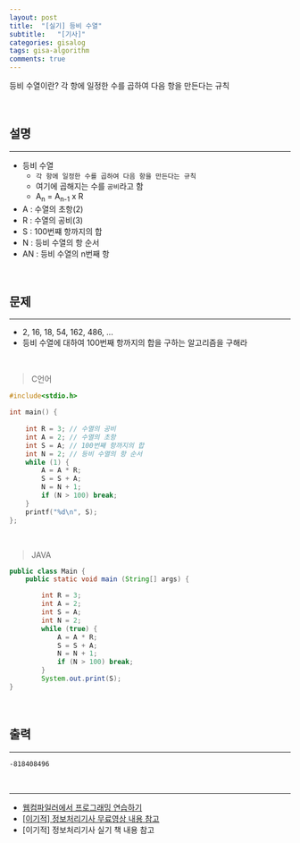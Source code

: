 ```yaml
---
layout: post
title:  "[실기] 등비 수열"
subtitle:   "[기사]"
categories: gisalog
tags: gisa-algorithm
comments: true
---
```



등비 수열이란? 각 항에 일정한 수를 곱하여 다음 항을 만든다는 규칙

<br>


## 설명
---

- 등비 수열
	+ `각 항에 일정한 수를 곱하여 다음 항을 만든다는 규칙`
	+ 여기에 곱해지는 수를 `공비`라고 함
	+ A<sub>n</sub> = A<sub>n-1</sub> x R
- A : 수열의 초항(2)
- R : 수열의 공비(3)
- S : 100번쨰 항까지의 합
- N  : 등비 수열의 항 순서
- AN : 등비 수열의 n번째 항

<br>


## 문제
---

- 2, 16, 18, 54, 162, 486, ...
- 등비 수열에 대하여 100번째 항까지의 합을 구하는 알고리즘을 구해라

<br>


> C언어

```c
#include<stdio.h>

int main() {
	
    int R = 3; // 수열의 공비
    int A = 2; // 수열의 초항
    int S = A; // 100번째 항까지의 합
    int N = 2; // 등비 수열의 항 순서
    while (1) {
        A = A * R;
        S = S + A;
        N = N + 1;
        if (N > 100) break;
    }
    printf("%d\n", S);
};
```

<br>

> JAVA

```java
public class Main {
	public static void main (String[] args) {

    	int R = 3;
        int A = 2;
        int S = A;
        int N = 2;
        while (true) {
            A = A * R;
            S = S + A;
            N = N + 1;
            if (N > 100) break;
    	}
    	System.out.print(S);
}
```

<br>


## 출력
---

```
-818408496
```

<br>

---
- [웹컴파일러에서 프로그래밍 연습하기](https://csacademy.com/workspace/)
- [[이기적] 정보처리기사 무료영상 내용 참고](https://www.youtube.com/watch?v=mCM5QNC3sZA&list=PL9GldHAGKAwWNwxxf0BBRnlq49lNKYBY4)
- [이기적] 정보처리기사 실기 책 내용 참고

